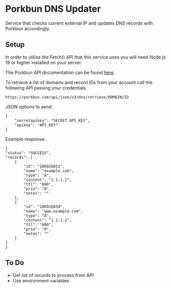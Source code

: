 # Porkbun DNS Updater

Service that checks current external IP and updates DNS records with Porkbun accordingly.

## Setup

In order to utilise the Fetch() API that this service uses you will need Node.js 19 or higher installed on your server.

The Porkbun API documentation can be found [here](https://porkbun.com/api/json/v3/documentation).

To retrieve a list of domains and record IDs from your account call the following API passing your credentials.

```https://porkbun.com/api/json/v3/dns/retrieve/DOMAIN/ID```

JSON options to send:
```
{
    "secretapikey": "SECRET_API_KEY",
    "apikey": "API_KEY"
}
```

Example response:
```
{
"status": "SUCCESS",
"records": [
    {
        "id": "106926652",
        "name": "example.com",
        "type": "A",
        "content": "1.1.1.1",
        "ttl": "600",
        "prio": "0",
        "notes": ""
    },
    {
        "id": "106926659",
        "name": "www.example.com",
        "type": "A",
        "content": "1.1.1.1",
        "ttl": "600",
        "prio": "0",
        "notes": ""
    }
]
}
```

## To Do

* Get list of records to process from API
* Use environment variables
